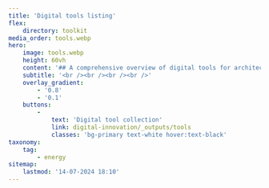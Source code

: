 ```yaml
---
title: 'Digital tools listing'
flex:
    directory: toolkit
media_order: tools.webp
hero:
    image: tools.webp
    height: 60vh
    content: '## A comprehensive overview of digital tools for architects, designers and communities.'
    subtitle: '<br /><br /><br /><br />'
    overlay_gradient:
        - '0.8'
        - '0.1'
    buttons:
        -
            text: 'Digital tool collection'
            link: digital-innovation/_outputs/tools
            classes: 'bg-primary text-white hover:text-black'
taxonomy:
    tag:
        - energy
sitemap:
    lastmod: '14-07-2024 18:10'
---
```


